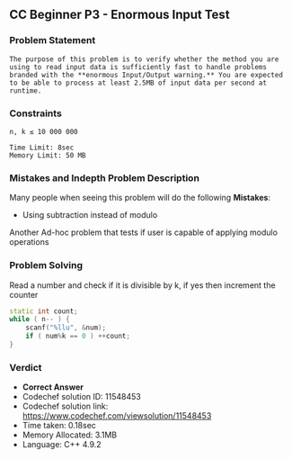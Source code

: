 ## CC Beginner P3 - Enormous Input Test

### Problem Statement

```
The purpose of this problem is to verify whether the method you are using to read input data is sufficiently fast to handle problems branded with the **enormous Input/Output warning.** You are expected to be able to process at least 2.5MB of input data per second at runtime.
```

### Constraints

```
n, k ≤ 10 000 000

Time Limit: 8sec
Memory Limit: 50 MB
```

### Mistakes and Indepth Problem Description

Many people when seeing this problem will do the following **Mistakes**: 

- Using subtraction instead of modulo

Another Ad-hoc problem that tests if user is capable of applying modulo operations

### Problem Solving

Read a number and check if it is divisible by k, if yes then increment the counter

```C++
static int count;
while ( n-- ) {
    scanf("%llu", &num);
    if ( num%k == 0 ) ++count; 
}
```

### Verdict

- **Correct Answer**
- Codechef solution ID: 11548453
- Codechef solution link: https://www.codechef.com/viewsolution/11548453
- Time taken: 0.18sec
- Memory Allocated: 3.1MB
- Language: C++ 4.9.2

